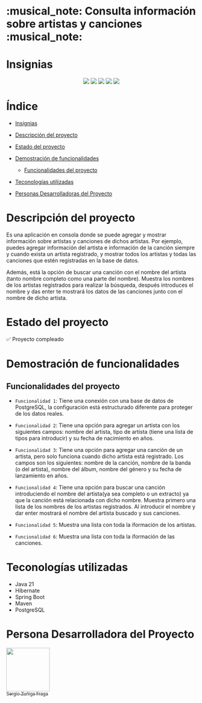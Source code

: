 <h1>:musical_note: Consulta información sobre artistas y canciones :musical_note:</h1>

# Insignias

<div align="center">
    <img src="https://img.shields.io/badge/Estado-Concluido-green">
    <img src="https://img.shields.io/badge/java_jdk-v21-blue">
    <img src="https://img.shields.io/badge/base de datos-postresql-blue">
    <img src="https://img.shields.io/badge/framework-spring boot-blue">
    <img src="https://img.shields.io/badge/version-v1.0.0-green">
</div>

# Índice

- [Insignias](#insignias)

- [Descripción del proyecto](#descripción-del-proyecto)

- [Estado del proyecto](#estado-del-proyecto)

- [Demostración de funcionalidades](#demostración-de-funcionalidades)

    - [Funcionalidades del proyecto](#funcionalidades-del-proyecto)

- [Teconologías utilizadas](#teconologías-utilizadas)

- [Personas Desarrolladoras del Proyecto](#personas-desarrolladoras-del-proyecto)

# Descripción del proyecto

Es una aplicación en consola donde se puede agregar y mostrar información sobre artistas y canciones de dichos artistas. Por ejemplo, puedes agregar información del artista e información de la canción siempre y cuando exista un artista registrado, y mostrar todos los artistas y todas las canciones que estén registradas en la base de datos.

Además, está la opción de buscar una canción con el nombre del artista (tanto nombre completo como una parte del nombre). Muestra los nombres de los artistas registrados para realizar la búsqueda, después introduces el nombre y das enter te mostrará los datos de las canciones junto con el nombre de dicho artista.

# Estado del proyecto

:white_check_mark: Proyecto compleado

# Demostración de funcionalidades

## Funcionalidades del proyecto

- `Funcionalidad 1`: Tiene una conexión con una base de datos de PostgreSQL, la configuración está estructurado diferente para proteger de los datos reales.

- `Funcionalidad 2`: Tiene una opción para agregar un artista con los siguientes campos: nombre del artista, tipo de artista (tiene una lista de tipos para introducir) y su fecha de nacimiento en años.

- `Funcionalidad 3`: Tiene una opción para agregar una canción de un artista, pero solo funciona cuando dicho artista está registrado. Los campos son los siguientes: nombre de la canción, nombre de la banda (o del artista), nombre del álbum, nombre del género y su fecha de lanzamiento en años.

- `Funcionalidad 4`: Tiene una opción para buscar una canción introduciendo el nombre del artista(ya sea completo o un extracto) ya que la canción está relacionada con dicho nombre. Muestra primero una lista de los nombres de los artistas registrados. Al introducir el nombre y dar enter mostrará el nombre del artista buscado y sus canciones.

- `Funcionalidad 5`: Muestra una lista con toda la iformación de los artistas.

- `Funcionalidad 6`: Muestra una lista con toda la iformación de las canciones.

# Teconologías utilizadas

- Java 21
- Hibernate
- Spring Boot
- Maven
- PostgreSQL

# Persona Desarrolladora del Proyecto

[<img src="https://avatars.githubusercontent.com/u/107082359?v=4" width=115><br><sub>Sergio Zuñiga Fraga</sub>](https://github.com/SergioZF09)